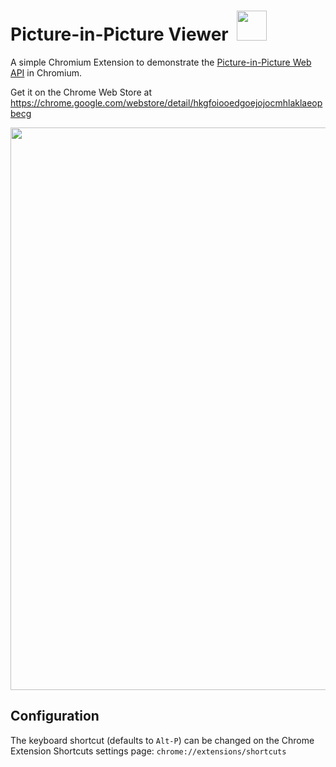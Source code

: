 # Picture-in-Picture Viewer &nbsp;<img src="https://raw.githubusercontent.com/Alex313031/picture-in-picture-viewer/master/src/assets/icon128.png" width="48">

A simple Chromium Extension to demonstrate the [Picture-in-Picture Web API](https://wicg.github.io/picture-in-picture/) in Chromium.

Get it on the Chrome Web Store at https://chrome.google.com/webstore/detail/hkgfoiooedgoejojocmhlaklaeopbecg

<img src="https://raw.githubusercontent.com/Alex313031/picture-in-picture-viewer/master/Screenshot.png" width="900">

## Configuration

The keyboard shortcut (defaults to `Alt-P`) can be changed on the Chrome Extension Shortcuts settings page:
`chrome://extensions/shortcuts`
